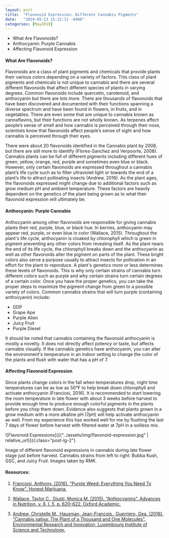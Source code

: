 ```yaml
---
layout: post
title:  "Flavonoid Expression: Different Cannabis Pigments"
date:   "2019-05-13 15:12:11 -0400"
categories: [May2019]
---
```



* What Are Flavonoids?
* Anthocyanin: Purple Cannabis
* Affecting Flavonoid Expression  

#### What Are Flavonoids?
Flavonoids are a class of plant pigments and chemicals that provide plants their various colors depending on a variety of factors. This class of plant pigments and chemicals is not unique to cannabis and there are several different flavonoids that affect different species of plants in varying degrees. Common flavonoids include quercetin, carotenoid, and anthocyanin but there are lots more. There are thousands of flavonoids that have been discovered and documented with their functions spanning a diverse spectrum and have been found in flowers, in fruits, and in vegetables. There are even some that are unique to cannabis known as cannaflavins, but their functions are not wholly known. As terpenes affect people’s sense of smell and how cannabis is perceived through their nose, scientists know that flavonoids affect people’s sense of sight and how cannabis is perceived through their eyes.     

There were about 20 flavonoids identified in the Cannabis plant by 2008, but there are still more to identify (Flores-Sanchez and Verpoorte, 2008). Cannabis plants can be full of different pigments including different hues of green, yellow, orange, red, purple and sometimes even blue or black. However, only certain flavonoids are expressed throughout a cannabis plant’s life cycle such as to filter ultraviolet light or towards the end of a plant’s life to attract pollinating insects (Andrew, 2016). As the plant ages, the flavonoids expressed might change due to additional factors such as grow medium pH and ambient temperature. These factors are heavily dependent on the genetics of the plant being grown as to what their flavonoid expression will ultimately be.

#### Anthocyanin: Purple Cannabis
Anthocyanin among other flavonoids are responsible for giving cannabis plants their red, purple, blue, or black hue. In berries, anthocyanin may appear red, purple, or even blue in color (Wallace, 2015). Throughout the plant's life cycle, anthocyanin is cloaked by chlorophyll which is green in pigment preventing any other colors from revealing itself. As the plant nears the end of its life cycle, the chlorophyll breaks down and the anthocyanin as well as other flavonoids alter the pigment on parts of the plant. These bright colors also serve a purpose usually to attract insects for pollination in an effort for the plant to reproduce. A plant's genetics more or less determines these levels of flavonoids. This is why only certain strains of cannabis turn different colors such as purple and why certain strains turn certain degrees of a certain color. Once you have the proper genetics, you can take the proper steps to maximize the pigment change from green to a possible variety of colors. Common cannabis strains that will turn purple (containing anthocyanin) include:

* GDP
* Grape Ape
* Purple Alien
* Juicy Fruit
* Purple Diesel

It should be noted that cannabis containing the flavonoid anthocyanin is mostly a novelty. It does not directly affect potency or taste, but affects cannabis visually. If the cannabis genetics have anthocyanin, you can alter the environment's temperature in an indoor setting to change the color of the plants and flush with water that has a pH of 7.


#### Affecting Flavonoid Expression
Since plants change colors in the fall when temperatures drop, night time temperatures can be as low as 50°F to help break down chlorophyll and activate anthocyanin (Franciosi, 2016). It is recommended to start lowering the room temperature in late flower with about 3 weeks before harvest to provide enough time to produce enough colorful pigments in the plants before you chop them down. Evidence also suggests that plants grown in a grow medium with a more alkaline pH (7pH) will help activate anthocyanin as well. From my experience this has worked well for me by flushing the last 7 days of flower before harvest with filtered water at 7pH in a soilless mix.

![Flavonoid Expressions]({{"../assets/img/flavonoid-expression.jpg" | relative_url}}){:class="post-lg-2"}
<div class="text-center blog-caption">
Image of different flavonoid expressions in cannabis during late flower stage just before harvest. Cannabis strains from left to right: Bubba Kush, GSC, and Juicy Fruit. Images taken by RMK.
</div>

#### Resources:
1. <a href="https://honestmarijuana.com/purple-weed/">Franciosi, Anthony. (2016). "Purple Weed: Everything You Need To Know". Honest Marijuana.</a> 

2. <a href="https://academic.oup.com/advances/article/6/5/620/4616693">Wallace, Taylor C., Giusti, Monica M. (2015). “Anthocyanins”. Advances in Nutrition, v. 6, I. 5, p. 620–622. Oxford Academic.</a>

3. <a href="https://www.ncbi.nlm.nih.gov/pmc/articles/PMC4740396/">Andrew, Christelle M., Hausman, Jean-Francois., Guerriero, Gea. (2016). “Cannabis sativa: The Plant of a Thousand and One Molecules”. Environmental Research and Innovation, Luxembourg Institute of Science and Technology.</a>

